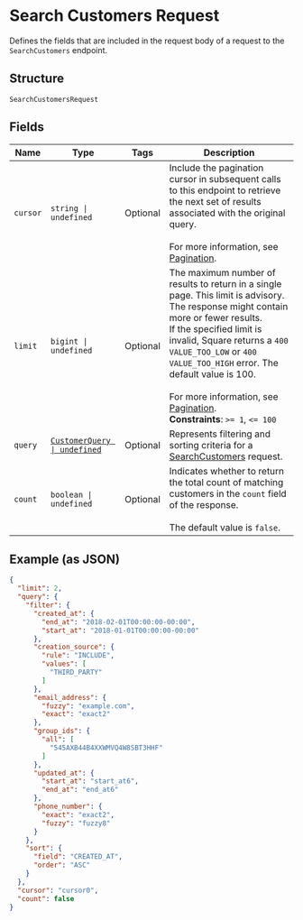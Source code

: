 
# Search Customers Request

Defines the fields that are included in the request body of a request to the
`SearchCustomers` endpoint.

## Structure

`SearchCustomersRequest`

## Fields

| Name | Type | Tags | Description |
|  --- | --- | --- | --- |
| `cursor` | `string \| undefined` | Optional | Include the pagination cursor in subsequent calls to this endpoint to retrieve<br/>the next set of results associated with the original query.<br/><br/>For more information, see [Pagination](https://developer.squareup.com/docs/build-basics/common-api-patterns/pagination). |
| `limit` | `bigint \| undefined` | Optional | The maximum number of results to return in a single page. This limit is advisory. The response might contain more or fewer results.<br/>If the specified limit is invalid, Square returns a `400 VALUE_TOO_LOW` or `400 VALUE_TOO_HIGH` error. The default value is 100.<br/><br/>For more information, see [Pagination](https://developer.squareup.com/docs/build-basics/common-api-patterns/pagination).<br/>**Constraints**: `>= 1`, `<= 100` |
| `query` | [`CustomerQuery \| undefined`](../models/customer-query.md) | Optional | Represents filtering and sorting criteria for a [SearchCustomers](../api/customers.md#search-customers) request. |
| `count` | `boolean \| undefined` | Optional | Indicates whether to return the total count of matching customers in the `count` field of the response.<br/><br/>The default value is `false`. |

## Example (as JSON)

```json
{
  "limit": 2,
  "query": {
    "filter": {
      "created_at": {
        "end_at": "2018-02-01T00:00:00-00:00",
        "start_at": "2018-01-01T00:00:00-00:00"
      },
      "creation_source": {
        "rule": "INCLUDE",
        "values": [
          "THIRD_PARTY"
        ]
      },
      "email_address": {
        "fuzzy": "example.com",
        "exact": "exact2"
      },
      "group_ids": {
        "all": [
          "545AXB44B4XXWMVQ4W8SBT3HHF"
        ]
      },
      "updated_at": {
        "start_at": "start_at6",
        "end_at": "end_at6"
      },
      "phone_number": {
        "exact": "exact2",
        "fuzzy": "fuzzy8"
      }
    },
    "sort": {
      "field": "CREATED_AT",
      "order": "ASC"
    }
  },
  "cursor": "cursor0",
  "count": false
}
```


